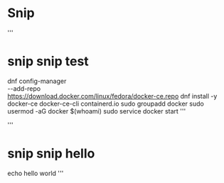 # Snip

'''
# snip snip test
dnf config-manager \
    --add-repo \
    https://download.docker.com/linux/fedora/docker-ce.repo
dnf install -y docker-ce docker-ce-cli containerd.io
sudo groupadd docker
sudo usermod -aG docker $(whoami)
sudo service docker start
'''

'''
# snip snip hello
echo hello world
'''
